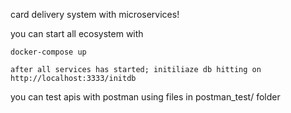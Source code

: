 card delivery system with microservices!

you can start all ecosystem with 

    docker-compose up
    
    after all services has started; initiliaze db hitting on http://localhost:3333/initdb
    
you can test apis with postman  using files in postman_test/ folder
